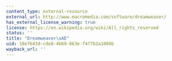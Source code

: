 ```yaml
---
content_type: external-resource
external_url: http://www.macromedia.com/software/dreamweaver/
has_external_license_warning: true
license: https://en.wikipedia.org/wiki/All_rights_reserved
status: ''
title: "Dreamweaver\xAE"
uid: 18e7b43d-cde8-4b69-863e-f477b2a1006b
wayback_url: ''
---
```

